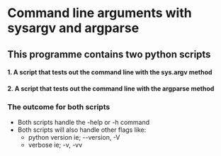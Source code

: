 # Command line arguments with sysargv and argparse 
## This programme contains two python scripts
#### 1. A script that tests out the command line with the sys.argv method
#### 2. A script that tests out the command line with the argparse method

### The outcome for both scripts
* Both scripts handle the -help or -h command
* Both scripts will also handle other flags like:
    *   python version ie; --version, -V
    *   verbose ie; -v, -vv